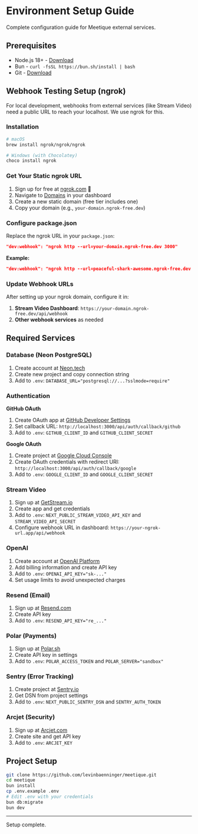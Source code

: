 # Environment Setup Guide

Complete configuration guide for Meetique external services.

## Prerequisites

- Node.js 18+ - [Download](https://nodejs.org/)
- Bun - `curl -fsSL https://bun.sh/install | bash`
- Git - [Download](https://git-scm.com/)

## Webhook Testing Setup (ngrok)

For local development, webhooks from external services (like Stream Video) need a public URL to reach your localhost. We use ngrok for this.

### Installation

```bash
# macOS
brew install ngrok/ngrok/ngrok

# Windows (with Chocolatey)
choco install ngrok
```

### Get Your Static ngrok URL

1. Sign up for free at [ngrok.com](https://ngrok.com/) 📝
2. Navigate to [Domains](https://dashboard.ngrok.com/domains) in your dashboard
3. Create a new static domain (free tier includes one)
4. Copy your domain (e.g., `your-domain.ngrok-free.dev`)

### Configure package.json

Replace the ngrok URL in your `package.json`:

```json
"dev:webhook": "ngrok http --url=your-domain.ngrok-free.dev 3000"
```

**Example:**

```json
"dev:webhook": "ngrok http --url=peaceful-shark-awesome.ngrok-free.dev 3000"
```

### Update Webhook URLs

After setting up your ngrok domain, configure it in:

1. **Stream Video Dashboard**: `https://your-domain.ngrok-free.dev/api/webhook`
2. **Other webhook services** as needed

## Required Services

### Database (Neon PostgreSQL)

1. Create account at [Neon.tech](https://neon.tech/)
2. Create new project and copy connection string
3. Add to `.env`: `DATABASE_URL="postgresql://...?sslmode=require"`

### Authentication

**GitHub OAuth**

1. Create OAuth app at [GitHub Developer Settings](https://github.com/settings/developers)
2. Set callback URL: `http://localhost:3000/api/auth/callback/github`
3. Add to `.env`: `GITHUB_CLIENT_ID` and `GITHUB_CLIENT_SECRET`

**Google OAuth**

1. Create project at [Google Cloud Console](https://console.cloud.google.com/)
2. Create OAuth credentials with redirect URI: `http://localhost:3000/api/auth/callback/google`
3. Add to `.env`: `GOOGLE_CLIENT_ID` and `GOOGLE_CLIENT_SECRET`

### Stream Video

1. Sign up at [GetStream.io](https://getstream.io/)
2. Create app and get credentials
3. Add to `.env`: `NEXT_PUBLIC_STREAM_VIDEO_API_KEY` and `STREAM_VIDEO_API_SECRET`
4. Configure webhook URL in dashboard: `https://your-ngrok-url.app/api/webhook`

### OpenAI

1. Create account at [OpenAI Platform](https://platform.openai.com/)
2. Add billing information and create API key
3. Add to `.env`: `OPENAI_API_KEY="sk-..."`
4. Set usage limits to avoid unexpected charges

### Resend (Email)

1. Sign up at [Resend.com](https://resend.com/)
2. Create API key
3. Add to `.env`: `RESEND_API_KEY="re_..."`

### Polar (Payments)

1. Sign up at [Polar.sh](https://polar.sh/)
2. Create API key in settings
3. Add to `.env`: `POLAR_ACCESS_TOKEN` and `POLAR_SERVER="sandbox"`

### Sentry (Error Tracking)

1. Create project at [Sentry.io](https://sentry.io/)
2. Get DSN from project settings
3. Add to `.env`: `NEXT_PUBLIC_SENTRY_DSN` and `SENTRY_AUTH_TOKEN`

### Arcjet (Security)

1. Sign up at [Arcjet.com](https://arcjet.com/)
2. Create site and get API key
3. Add to `.env`: `ARCJET_KEY`

## Project Setup

```bash
git clone https://github.com/levinbaenninger/meetique.git
cd meetique
bun install
cp .env.example .env
# Edit .env with your credentials
bun db:migrate
bun dev
```

---

Setup complete.

